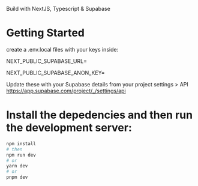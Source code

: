 Build with NextJS, Typescript & Supabase


# Getting Started

create a .env.local files with your keys inside:

NEXT_PUBLIC_SUPABASE_URL=

NEXT_PUBLIC_SUPABASE_ANON_KEY=

Update these with your Supabase details from your project settings > API
https://app.supabase.com/project/_/settings/api

# Install the depedencies and then run the development server: 

```bash
npm install 
# then
npm run dev
# or
yarn dev
# or
pnpm dev
```



